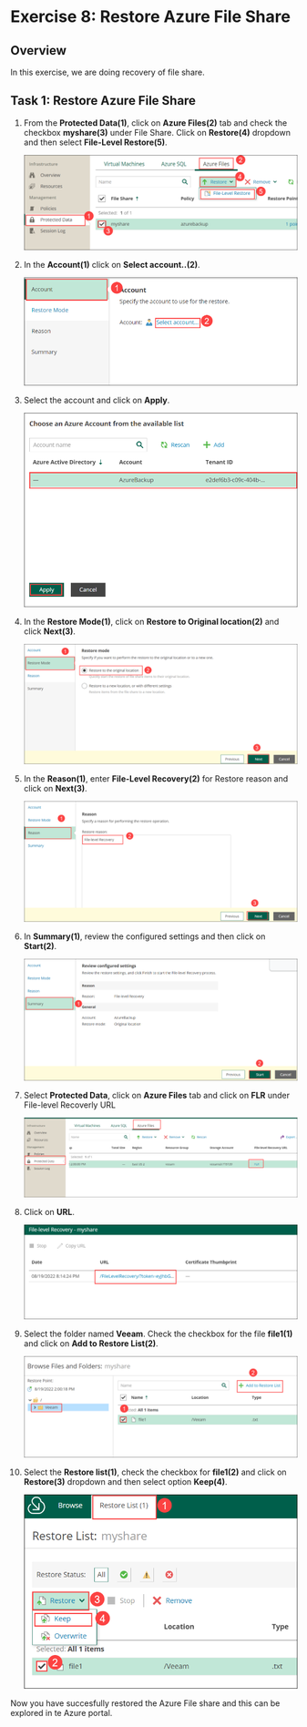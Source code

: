 # Exercise 8: Restore Azure File Share

## Overview

In this exercise, we are doing recovery of file share.

## Task 1: Restore Azure File Share

1. From the **Protected Data(1)**, click on **Azure Files(2)** tab and check the checkbox **myshare(3)** under File Share. Click on **Restore(4)** dropdown and then select **File-Level Restore(5)**.
   
   ![veeam265](./images/veeam265.png)

2. In the **Account(1)** click on **Select account..(2)**.
   
   ![veeam266](./images/veeam266.png)

3. Select the account and click on **Apply**.
  
   ![veeam267](./images/veeam267.png)

4. In the **Restore Mode(1)**, click on **Restore to Original location(2)** and click **Next(3)**.
   
   ![veeam276](./images/veeam276.png)

5. In the **Reason(1)**, enter **File-Level Recovery(2)** for Restore reason and click on **Next(3)**.
   
   ![veeam277](./images/veeam277.png)

6. In **Summary(1)**, review the configured settings and then click on **Start(2)**.
   
   ![veeam271](./images/veeam271.png)

7. Select **Protected Data**, click on **Azure Files** tab and click on **FLR** under File-level Recoverly URL
   
   ![veeam272](./images/veeam272.png)

8. Click on **URL**.
   
   ![veeam273](./images/veeam273.png)

9. Select the folder named **Veeam**. Check the checkbox for the file **file1(1)** and click on **Add to Restore List(2)**.
   
   ![veeam274](./images/veeam274_new.png)

10. Select the **Restore list(1)**, check the checkbox for **file1(2)** and click on **Restore(3)** dropdown and then select option **Keep(4)**.
    
    ![veeam275](./images/veeam275.png)

Now you have succesfully restored the Azure File share and this can be explored in te Azure portal.
